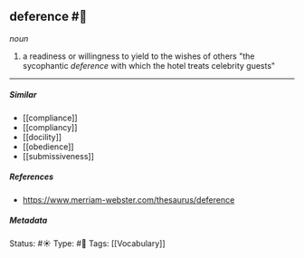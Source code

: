 ## deference #🧠 
 _noun_
 
1. a readiness or willingness to yield to the wishes of others
"the sycophantic _deference_ with which the hotel treats celebrity guests"

___
##### Similar
-   [[compliance]]
-   [[compliancy]]
-   [[docility]]
-   [[obedience]]
-   [[submissiveness]]

##### References 
- https://www.merriam-webster.com/thesaurus/deference

##### Metadata
Status: #☀️ 
Type: #🔵 
Tags: [[Vocabulary]]